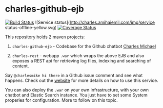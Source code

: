 # charles-github-ejb
[![Build Status](https://travis-ci.org/amihaiemil/charles-github-ejb.svg?branch=master)](https://travis-ci.org/amihaiemil/charles-github-ejb)
![Service status](http://charles.amihaiemil.com/img/service status-offline-yellow.svg)
[![Coverage Status](https://coveralls.io/repos/github/amihaiemil/charles-github-ejb/badge.svg?branch=master)](https://coveralls.io/github/amihaiemil/charles-github-ejb?branch=master)

This repository holds 2 maven projects:

1) ``charles-github-ejb`` - Codebase for the Github chatbot [Charles Michael](https://www.github.com/charlesmike)

2) ``charles-rest`` - webapp ``.war`` which wraps the above EJB and also exposes a REST api for retrieving log files, indexing and searching of content.

Say ``@charlesmike hi there`` in a Github issue comment and see what happens. 
Check out the [website](http://charles.amihaiemil.com) for more details on how to use this service.

You can also deploy the ``.war`` on your own infrastructure, with your own chatbot and Elastic Search instance. You just have to set some System properies 
for configuration. More to follow on this topic.

